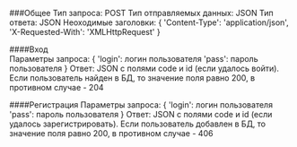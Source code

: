 ###Общее
    Тип запроса: POST
    Тип отправляемых данных: JSON
    Тип ответа: JSON
    Неоходимые заголовки:
    {
        'Content-Type': 'application/json',
        'X-Requested-With': 'XMLHttpRequest'
    }

####Вход    
    Параметры запроса:
    {
        'login': логин пользователя
        'pass': пароль пользователя
    }
    Ответ: JSON с полями code и id (если удалось войти). Если пользователь найден в БД, то значение поля равно 200, в противном случае - 204 

####Регистрация
    Параметры запроса:
    {
        'login': логин пользователя
        'pass': пароль пользователя
    }
    Ответ: JSON с полями code и id (если удалось зарегистрировать). Если пользователь добавлен в БД, то значение поля равно 200, в противном случае - 406 